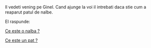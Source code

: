 
Il vedeti vening pe Ginel. Cand ajunge la voi il intrebati daca stie cum a reaparut patul de nalbe.

El raspunde:

[Ce este o nalba ?](nalba.md)

[Ce este un pat ?](pat.md)